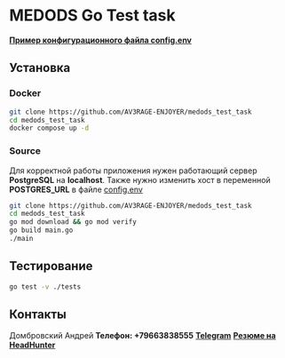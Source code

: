 # MEDODS Go Test task

**[Пример конфигурационного файла config.env](config.env)**

## Установка

### Docker
```bash
git clone https://github.com/AV3RAGE-ENJOYER/medods_test_task
cd medods_test_task
docker compose up -d
```

### Source

Для корректной работы приложения нужен работающий сервер **PostgreSQL** на **localhost**. Также нужно изменить хост в переменной **POSTGRES_URL** в файле [config.env](config.env)  

```bash
git clone https://github.com/AV3RAGE-ENJOYER/medods_test_task
cd medods_test_task
go mod download && go mod verify
go build main.go
./main
```

## Тестирование

```bash
go test -v ./tests
```

## Контакты

Домбровский Андрей
**Телефон: +79663838555**
**[Telegram](https://t.me/dombrovskii_andrei)**
**[Резюме на HeadHunter](https://hh.ru/resume/0f7bc270ff0d56019a0039ed1f737977446667?hhtmFrom=resume_list)**
